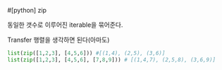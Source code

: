 #[python] zip



동일한 갯수로 이루어진 iterable을 묶어준다.

Transfer 행렬을 생각하면 된다(아마도)

```python
list(zip([1,2,3], [4,5,6])) #[(1,4), (2,5), (3,6)]
list(zip([1,2,3], [4,5,6], [7,8,9])) # [(1,4,7), (2,5,8), (3,6,9)]
```







 